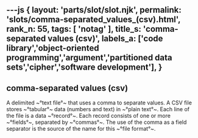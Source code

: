 ---js
{
  layout: 'parts/slot/slot.njk',
  permalink: 'slots/comma-separated_values_(csv).html',
  rank_n: 55,
  tags: [ 'notag' ],
  title_s: 'comma-separated values (csv)',
  labels_a: ['code library','object-oriented programming','argument','partitioned data sets','cipher','software development'],
}
---
## comma-separated values (csv)

A delimited ~°text file°~ that uses a comma to separate values. A CSV file stores ~°tabular°~ data (numbers and text) in ~°plain text°~.  Each line of the file is a data ~°record°~.  Each record consists of one or more ~°fields°~, separated by ~°commas°~. The use of the comma as a field separator is the source of the name for this ~°file format°~.

